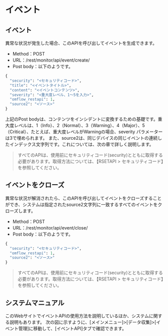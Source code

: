 # イベント

## イベント

異常な状況が発生した場合、このAPIを呼び出してイベントを生成できます。

* Method：POST
* URL：/rest/monitor/api/event/create/
* Post body：以下のようです。

```python
{
  "security": "<セキュリティコード>",
  "title": "<イベントタイトル>",
  "content": "<イベントコンテンツ>",
  "severity": "<重大度レベル、1〜5を入力>",
  "omflow_restapi": 1,
  "source2": "<ソース>"
}
```

上記のPost bodyは、コンテンツをインシデントに変換するための基礎です。重大度レベルは、1（Info）、2（Normal）、3（Warning）、4（Major）、5（Critical）、たとえば、重大度レベルがWarningの場合、severity パラメーターは3で埋められます。 また、source2は、同じデバイスの同じイベントの連続したインデックス文字列です。これについては、次の章で詳しく説明します。

> すべてのAPIは、使用前にセキュリティコード(security)とともに取得する必要があります。取得方法については、【RSETAPI > セキュリティコード】を参照してください。

## イベントをクローズ

異常な状況が解消されたら、このAPIを呼び出してイベントをクローズすることができ、システムは指定されたsource2文字列に一致するすべてのイベントをクローズします。

* Method：POST
* URL：/rest/monitor/api/event/close/
* Post body：以下のようです。

```python
{
  "security": "<セキュリティコード>",
  "omflow_restapi": 1,
  "source2": "<ソース>"
}
```

> すべてのAPIは、使用前にセキュリティコード(security)とともに取得する必要があります。取得方法については、【RSETAPI > セキュリティコード】を参照してください。

## システムマニュアル

このWebサイトでイベントAPIの使用方法を説明しているほか、システムに関する説明もあります。 次の図に示すように、[メインメニュー]>[データ収集]>[イベント管理]に移動して、[イベントAPI]タブで確認できます。
